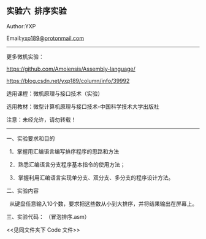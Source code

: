 实验六  排序实验
-----------------------------------------------------------------
Author:YXP

Email:yxp189@protonmail.com
***************************************************************
更多微机实验：

https://github.com/Amoiensis/Assembly-language/

https://blog.csdn.net/yxp189/column/info/39992

适用课程：微机原理与接口技术（实验）

选用教材：微型计算机原理与接口技术-中国科学技术大学出版社

注意：未经允许，请勿转载！
***************************************************************

一、实验要求和目的  

  1．掌握用汇编语言编写排序程序的思路和方法

  2．熟悉汇编语言分支程序基本指令的使用方法；

  3．掌握利用汇编语言实现单分支、双分支、多分支的程序设计方法。

二、实验内容

  从键盘任意输入10个数，要求把这些数从小到大排序，并将结果输出在屏幕上。 
  
三、实验代码：
（冒泡排序.asm）
     
 <<见同文件夹下 Code 文件>>
 
